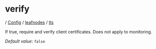 # verify

/ [Config](../../..) / [leafnodes](../..) / [tls](..) 

If true, require and verify client certificates. Does not apply to monitoring.

*Default value*: `false`
